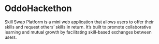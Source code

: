 # OddoHackethon
Skill Swap Platform is a mini web application that allows users to offer their skills and request others’ skills in return. It’s built to promote collaborative learning and mutual growth by facilitating skill-based exchanges between users.
